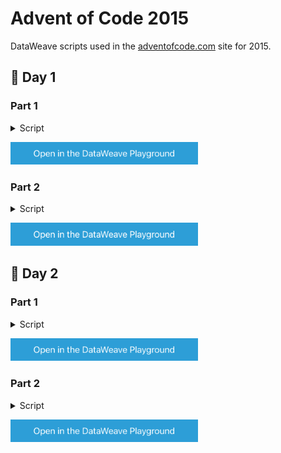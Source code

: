 # Advent of Code 2015

DataWeave scripts used in the [adventofcode.com](https://adventofcode.com/) site for 2015.

## 🔹 Day 1

### Part 1

<details>
  <summary>Script</summary>

```dataweave
%dw 2.0
---
payload 
replace "(" with "1,"
replace ")" with "-1,"
splitBy ","
map $ as Number
then sum($)
```
</details>

<a href="https://dataweave.mulesoft.com/learn/playground?projectMethod=GHRepo&repo=alexandramartinez%2Fadventofcode-2015&path=scripts%2Fday1%2Fpart1"><img width="300" src="/images/dwplayground-button.png"><a>

### Part 2

<details>
  <summary>Script</summary>

```dataweave
%dw 2.0
fun getResult(data, index=0, sum=0) = 
    if (!isEmpty(data)) do {
        var newSum = data[0] as Number + sum
        var currentIndex = index+1
        ---
        if (newSum == -1)
            currentIndex
        else
            getResult(data[1 to -1], currentIndex, newSum)
    }
    else index
---
payload 
replace "(" with "1,"
replace ")" with "-1,"
splitBy ","
then getResult($)
```
</details>

<a href="https://dataweave.mulesoft.com/learn/playground?projectMethod=GHRepo&repo=alexandramartinez%2Fadventofcode-2015&path=scripts%2Fday1%2Fpart2"><img width="300" src="/images/dwplayground-button.png"><a>

## 🔹 Day 2

### Part 1

<details>
  <summary>Script</summary>

```dataweave
%dw 2.0
fun getSingleResult(data) = do {
    var d = data splitBy "x" map $ as Number orderBy $
    var slack = d[0] * d[1]
    ---
    (2*d[0]*d[1]) + (2*d[1]*d[2]) + (2*d[2]*d[0]) + slack
}
---
sum(payload splitBy "\n" map getSingleResult($))
```
</details>

<a href="https://dataweave.mulesoft.com/learn/playground?projectMethod=GHRepo&repo=alexandramartinez%2Fadventofcode-2015&path=scripts%2Fday2%2Fpart1"><img width="300" src="/images/dwplayground-button.png"><a>

### Part 2

<details>
  <summary>Script</summary>

```dataweave
%dw 2.0
fun getSingleResult(data) = do {
    var d = data splitBy "x" map $ as Number orderBy $
    var ribbon = d[0] + d[0] + d[1] + d[1]
    ---
    d[0]*d[1]*d[2] + ribbon
}
---
sum(payload splitBy "\n" map getSingleResult($))
```
</details>

<a href="https://dataweave.mulesoft.com/learn/playground?projectMethod=GHRepo&repo=alexandramartinez%2Fadventofcode-2015&path=scripts%2Fday2%2Fpart2"><img width="300" src="/images/dwplayground-button.png"><a>